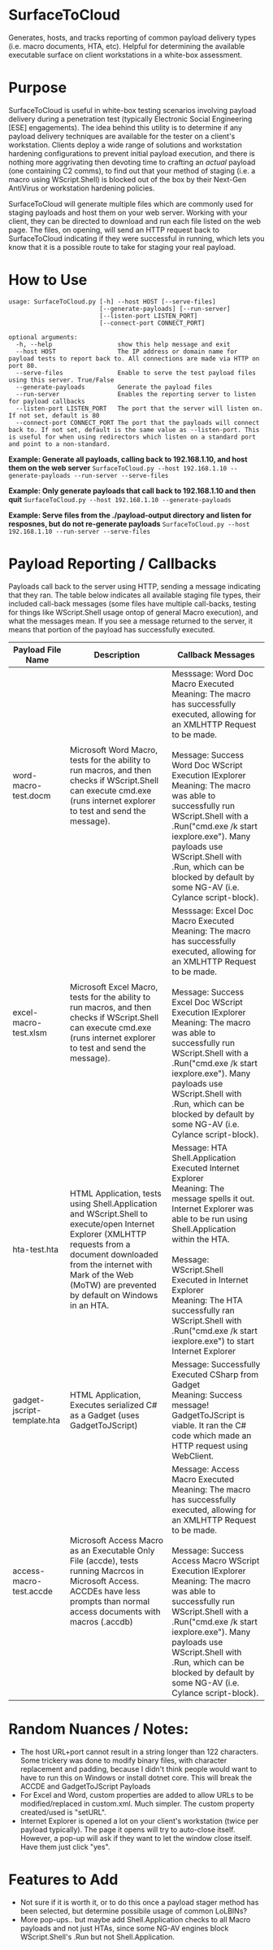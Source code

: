 # SurfaceToCloud
Generates, hosts, and tracks reporting of common payload delivery types (i.e. macro documents, HTA, etc). Helpful for determining the available executable surface on client workstations in a white-box assessment.

# Purpose
SurfaceToCloud is useful in white-box testing scenarios involving payload delivery during a penetration test (typically Electronic Social Engineering [ESE] engagements). The idea behind this utility is to determine if any payload delivery techniques are available for the tester on a client's workstation. Clients deploy a wide range of solutions and workstation hardening configurations to prevent initial payload execution, and there is nothing more aggrivating then devoting time to crafting an _actual_ payload (one containing C2 comms), to find out that your method of staging (i.e. a macro using WScript.Shell) is blocked out of the box by their Next-Gen AntiVirus or workstation hardening policies. 

SurfaceToCloud will generate multiple files which are commonly used for staging payloads and host them on your web server. Working with your client, they can be directed to download and run each file listed on the web page. The files, on opening, will send an HTTP request back to SurfaceToCloud indicating if they were successful in running, which lets you know that it is a possible route to take for staging your real payload.

# How to Use
```
usage: SurfaceToCloud.py [-h] --host HOST [--serve-files]
                         [--generate-payloads] [--run-server]
                         [--listen-port LISTEN_PORT]
                         [--connect-port CONNECT_PORT]

optional arguments:
  -h, --help                  show this help message and exit
  --host HOST                 The IP address or domain name for payload tests to report back to. All connections are made via HTTP on port 80.
  --serve-files               Enable to serve the test payload files using this server. True/False
  --generate-payloads         Generate the payload files
  --run-server                Enables the reporting server to listen for payload callbacks
  --listen-port LISTEN_PORT   The port that the server will listen on. If not set, default is 80
  --connect-port CONNECT_PORT The port that the payloads will connect back to. If not set, default is the same value as --listen-port. This is useful for when using redirectors which listen on a standard port and point to a non-standard.
```

**Example: Generate all payloads, calling back to 192.168.1.10, and host them on the web server**
```SurfaceToCloud.py --host 192.168.1.10 --generate-payloads --run-server --serve-files```

**Example: Only generate payloads that call back to 192.168.1.10 and then quit**
```SurfaceToCloud.py --host 192.168.1.10 --generate-payloads```

**Example: Serve files from the ./payload-output directory and listen for resposnes, but do not re-generate payloads**
```SurfaceToCloud.py --host 192.168.1.10 --run-server --serve-files```


# Payload Reporting / Callbacks
Payloads call back to the server using HTTP, sending a message indicating that they ran. The table below indicates all available staging file types, their included call-back messages (some files have multiple call-backs, testing for things like WScript.Shell usage ontop of general Macro execution), and what the messages mean. If you see a message returned to the server, it means that portion of the payload has successfully executed.

Payload File Name | Description | Callback Messages
----------------- | ----------- | -----------------
word-macro-test.docm | Microsoft Word Macro, tests for the ability to run macros, and then checks if WScript.Shell can execute cmd.exe (runs internet explorer to test and send the message). | Messsage: Word Doc Macro Executed <br> Meaning: The macro has successfully executed, allowing for an XMLHTTP Request to be made. <br><br> Message: Success Word Doc WScript Execution IExplorer <br> Meaning: The macro was able to successfully run WScript.Shell with a .Run("cmd.exe /k start iexplore.exe"). Many payloads use WScript.Shell with .Run, which can be blocked by default by some NG-AV (i.e. Cylance script-block). 
excel-macro-test.xlsm | Microsoft Excel Macro, tests for the ability to run macros, and then checks if WScript.Shell can execute cmd.exe (runs internet explorer to test and send the message). | Messsage: Excel Doc Macro Executed <br> Meaning: The macro has successfully executed, allowing for an XMLHTTP Request to be made. <br><br> Message: Success Excel Doc WScript Execution IExplorer <br> Meaning: The macro was able to successfully run WScript.Shell with a .Run("cmd.exe /k start iexplore.exe"). Many payloads use WScript.Shell with .Run, which can be blocked by default by some NG-AV (i.e. Cylance script-block). 
hta-test.hta | HTML Application, tests using Shell.Application and WScript.Shell to execute/open Internet Explorer (XMLHTTP requests from a document downloaded from the internet with Mark of the Web (MoTW) are prevented by default on Windows in an HTA. | Message: HTA Shell.Application Executed Internet Explorer <br> Meaning: The message spells it out. Internet Explorer was able to be run using Shell.Application within the HTA. <br><br>Message: WScript.Shell Executed in Internet Explorer<br>Meaning: The HTA successfully ran  WScript.Shell with .Run("cmd.exe /k start iexplore.exe") to start Internet Explorer
gadget-jscript-template.hta | HTML Application, Executes serialized C# as a Gadget (uses GadgetToJScript) | Message: Successfully Executed CSharp from Gadget<br>Meaning: Success message! GadgetToJScript is viable. It ran the C# code which made an HTTP request using WebClient. 
access-macro-test.accde | Microsoft Access Macro as an Executable Only File (accde), tests running Macrcos in Microsoft Access. ACCDEs have less prompts than normal access documents with macros (.accdb) | Message: Access Macro Executed<br>Meaning: The macro has successfully executed, allowing for an XMLHTTP Request to be made. <br><br> Message: Success Access Macro WScript Execution IExplorer <br> Meaning: The macro was able to successfully run WScript.Shell with a .Run("cmd.exe /k start iexplore.exe"). Many payloads use WScript.Shell with .Run, which can be blocked by default by some NG-AV (i.e. Cylance script-block). 


# Random Nuances / Notes:
* The host URL+port cannot result in a string longer than 122 characters. Some trickery was done to modify binary files, with character replacement and padding, because I didn't think people would want to have to run this on Windows or install dotnet core. This will break the ACCDE and GadgetToJScript Payloads
* For Excel and Word, custom properties are added to allow URLs to be modified/replaced in custom.xml. Much simpler. The custom property created/used is "setURL".
* Internet Explorer is opened a lot on your client's workstation (twice per payload typically). The page it opens will try to auto-close itself. However, a pop-up will ask if they want to let the window close itself. Have them just click "yes".


# Features to Add
* Not sure if it is worth it, or to do this once a payload stager method has been selected, but determine possibile usage of common LoLBINs?
* More pop-ups.. but maybe add Shell.Application checks to all Macro payloads and not just HTAs, since some NG-AV engines block WScript.Shell's .Run but not Shell.Application.
